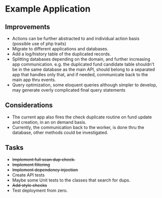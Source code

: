 # Example Application




## Improvements
- Actions can be further abstracted to and individual action basis (possible use of php traits) 
- Migrate to different applications and databases.
- Add a log/history table of the duplicated records.
- Splitting databases depending on the domain, and further increasing app communication. e.g. the duplicated fund candidate table shouldn't be in the same database as the main API, should belong to a separated app that handles only that, and if needed, communicate back to the main app thru events.
- Query optimization, some eloquent queries although simpler to develop, may generate overly complicated final query statements

## Considerations
- The current app also fires the check duplicate routine on fund update and creation, in an on demand basis.
- Currently, the communication back to the worker, is done thru the database, other methods could be investigated.

## Tasks
- ~~Implement full scan dup check.~~
- ~~Implement filtering~~
- ~~Implement dependency injection~~
- Create API tests
- Maybe some Unit tests to the classes that search for dups.
- ~~Add style checks~~
- Test deployment from zero.
